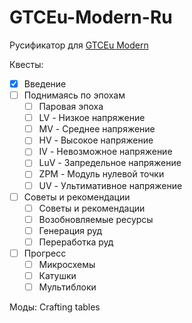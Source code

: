 # GTCEu-Modern-Ru
Русификатор для [GTCEu Modern](https://www.curseforge.com/minecraft/modpacks/gregtech-community-pack-modern)  

Квесты:  
  -[x] Введение  
  -[ ] Поднимаясь по эпохам  
    -[ ] Паровая эпоха  
    -[ ] LV - Низкое напряжение  
    -[ ] MV - Среднее напряжение  
    -[ ] HV - Высокое напряжение  
    -[ ] IV - Невозможное напряжение  
    -[ ] LuV - Запредельное напряжение  
    -[ ] ZPM - Модуль нулевой точки  
    -[ ] UV - Ультимативное напряжение  
  -[ ] Советы и рекомендации  
    -[ ] Советы и рекомендации  
    -[ ] Возобновляемые ресурсы  
    -[ ] Генерация руд  
    -[ ] Переработка руд  
  -[ ] Прогресс  
    -[ ] Микросхемы  
    -[ ] Катушки  
    -[ ] Мультиблоки  
    
Моды: Crafting tables
